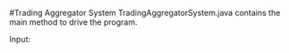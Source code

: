 #Trading Aggregator System
TradingAggregatorSystem.java contains the main method to
drive the program.

Input:
